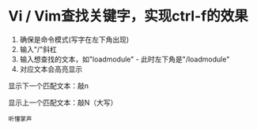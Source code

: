 # Vi / Vim查找关键字，实现ctrl-f的效果

1. 确保是命令模式(写字在左下角出现)
2. 输入"/"斜杠
3. 输入想查找的文本，如"loadmodule" - 此时左下角是"/loadmodule"
4. 对应文本会高亮显示

显示下一个匹配文本：敲n

显示上一个匹配文本：敲N（大写）

`听懂掌声`